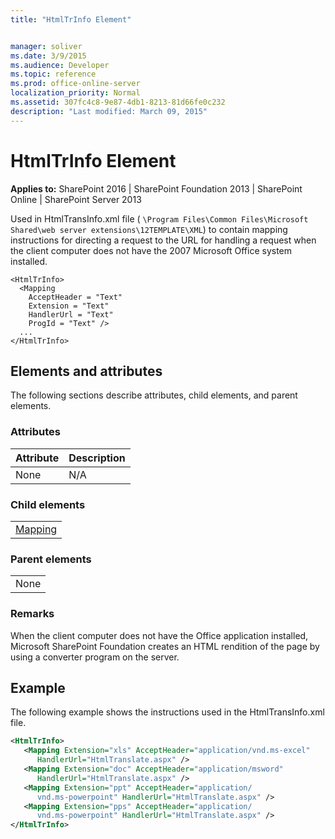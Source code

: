```yaml
---
title: "HtmlTrInfo Element"


manager: soliver
ms.date: 3/9/2015
ms.audience: Developer
ms.topic: reference
ms.prod: office-online-server
localization_priority: Normal
ms.assetid: 307fc4c8-9e87-4db1-8213-81d66fe0c232
description: "Last modified: March 09, 2015"
---
```


# HtmlTrInfo Element

 
  
 **Applies to:** SharePoint 2016 | SharePoint Foundation 2013 | SharePoint Online | SharePoint Server 2013
  
Used in HtmlTransInfo.xml file ( `\Program Files\Common Files\Microsoft Shared\web server extensions\12TEMPLATE\XML`) to contain mapping instructions for directing a request to the URL for handling a request when the client computer does not have the 2007 Microsoft Office system installed.
  
```
<HtmlTrInfo>
  <Mapping
    AcceptHeader = "Text"
    Extension = "Text"
    HandlerUrl = "Text"
    ProgId = "Text" />
  ...
</HtmlTrInfo>
```

## Elements and attributes

The following sections describe attributes, child elements, and parent elements.

### Attributes

|**Attribute**|**Description**|
|:-----|:-----|
|None  <br/> |N/A  <br/> |
   
### Child elements

||
|:-----|
|[Mapping](mapping-element.md)|
   
### Parent elements

||
|:-----|
|None |
   
### Remarks

When the client computer does not have the Office application installed, Microsoft SharePoint Foundation creates an HTML rendition of the page by using a converter program on the server.
  
## Example

The following example shows the instructions used in the HtmlTransInfo.xml file.
  
```XML
<HtmlTrInfo>
   <Mapping Extension="xls" AcceptHeader="application/vnd.ms-excel" 
      HandlerUrl="HtmlTranslate.aspx" />
   <Mapping Extension="doc" AcceptHeader="application/msword" 
      HandlerUrl="HtmlTranslate.aspx" />
   <Mapping Extension="ppt" AcceptHeader="application/
      vnd.ms-powerpoint" HandlerUrl="HtmlTranslate.aspx" />
   <Mapping Extension="pps" AcceptHeader="application/
      vnd.ms-powerpoint" HandlerUrl="HtmlTranslate.aspx" />
</HtmlTrInfo>
```


